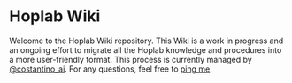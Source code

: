 # Hoplab Wiki

Welcome to the Hoplab Wiki repository. This Wiki is a work in progress and an ongoing effort to migrate all the Hoplab knowledge and procedures into a more user-friendly format. This process is currently managed by [@costantino_ai](https://github.com/costantinoai). For any questions, feel free to [ping me](mailto:andreaivan.costantino@kuleuven.be).
